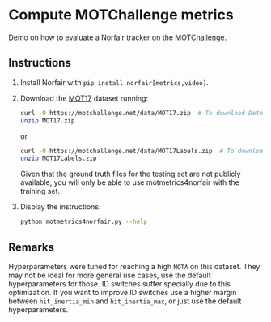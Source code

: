 # Compute MOTChallenge metrics

Demo on how to evaluate a Norfair tracker on the [MOTChallenge](https://motchallenge.net).

## Instructions

1. Install Norfair with `pip install norfair[metrics,video]`.
2. Download the [MOT17](https://motchallenge.net/data/MOT17/) dataset running:

    ```bash
    curl -O https://motchallenge.net/data/MOT17.zip  # To download Detections + Ground Truth + Images (5.5GB)
    unzip MOT17.zip
    ```

    or

    ```bash
    curl -O https://motchallenge.net/data/MOT17Labels.zip  # To download Detections + Ground Truth (9.7 MB)
    unzip MOT17Labels.zip
    ```

    Given that the ground truth files for the testing set are not publicly available, you will only be able to use motmetrics4norfair with the training set.

3. Display the instructions:

    ```bash
    python motmetrics4norfair.py --help
    ```

## Remarks

Hyperparameters were tuned for reaching a high `MOTA` on this dataset. They may not be ideal for more general use cases, use the default hyperparameters for those. ID switches suffer specially due to this optimization. If you want to improve ID switches use a higher margin between `hit_inertia_min` and `hit_inertia_max`, or just use the default hyperparameters.
